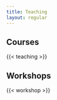 ```yaml
---
title: Teaching
layout: regular
---
```


## Courses

{{< teaching >}}


## Workshops

{{< workshop >}}

